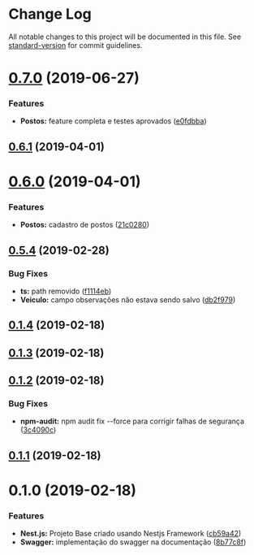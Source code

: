 # Change Log

All notable changes to this project will be documented in this file. See [standard-version](https://github.com/conventional-changelog/standard-version) for commit guidelines.

# [0.7.0](https://github.com/NaturesProphet/BackendJR/compare/v0.6.1...v0.7.0) (2019-06-27)


### Features

* **Postos:** feature completa e testes aprovados ([e0fdbba](https://github.com/NaturesProphet/BackendJR/commit/e0fdbba))



## [0.6.1](https://github.com/NaturesProphet/BackendJR/compare/v0.6.0...v0.6.1) (2019-04-01)



# [0.6.0](https://github.com/NaturesProphet/BackendJR/compare/v0.5.4...v0.6.0) (2019-04-01)


### Features

* **Postos:** cadastro de postos ([21c0280](https://github.com/NaturesProphet/BackendJR/commit/21c0280))



## [0.5.4](https://github.com/NaturesProphet/BackendJR/compare/v0.5.3...v0.5.4) (2019-02-28)


### Bug Fixes

* **ts:** path removido ([f1114eb](https://github.com/NaturesProphet/BackendJR/commit/f1114eb))
* **Veiculo:** campo observações não estava sendo salvo ([db2f979](https://github.com/NaturesProphet/BackendJR/commit/db2f979))



<a name="0.1.4"></a>
## [0.1.4](https://github.com/NaturesProphet/BackendJR/compare/v0.1.3...v0.1.4) (2019-02-18)



<a name="0.1.3"></a>
## [0.1.3](https://github.com/NaturesProphet/BackendJR/compare/v0.1.2...v0.1.3) (2019-02-18)



<a name="0.1.2"></a>
## [0.1.2](https://github.com/NaturesProphet/BackendJR/compare/v0.1.1...v0.1.2) (2019-02-18)


### Bug Fixes

* **npm-audit:** npm audit fix --force para corrigir falhas de segurança ([3c4090c](https://github.com/NaturesProphet/BackendJR/commit/3c4090c))



<a name="0.1.1"></a>
## [0.1.1](https://github.com/NaturesProphet/BackendJR/compare/v0.1.0...v0.1.1) (2019-02-18)



<a name="0.1.0"></a>
# 0.1.0 (2019-02-18)


### Features

* **Nest.js:** Projeto Base criado usando Nestjs Framework ([cb59a42](https://github.com/NaturesProphet/BackendJR/commit/cb59a42))
* **Swagger:** implementação do swagger na documentação ([8b77c8f](https://github.com/NaturesProphet/BackendJR/commit/8b77c8f))
